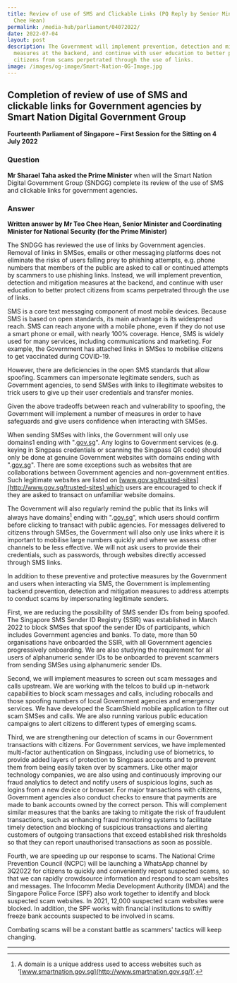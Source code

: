 ```yaml
---
title: Review of use of SMS and Clickable Links (PQ Reply by Senior Minister Teo
  Chee Hean)
permalink: /media-hub/parliament/04072022/
date: 2022-07-04
layout: post
description: The Government will implement prevention, detection and mitigation
  measures at the backend, and continue with user education to better protect
  citizens from scams perpetrated through the use of links.
image: /images/og-image/Smart-Nation-OG-Image.jpg
---
```

## Completion of review of use of SMS and clickable links for Government agencies by Smart Nation Digital Government Group

**Fourteenth Parliament of Singapore – First Session for the Sitting on 4 July 2022**

### Question

**Mr Sharael Taha asked the Prime Minister** when will the Smart Nation Digital Government Group (SNDGG) complete its review of the use of SMS and clickable links for government agencies.


### Answer

**Written answer by Mr Teo Chee Hean, Senior Minister and Coordinating Minister for National Security (for the Prime Minister)**

The SNDGG has reviewed the use of links by Government agencies. Removal of links in SMSes, emails or other messaging platforms does not eliminate the risks of users falling prey to phishing attempts, e.g. phone numbers that members of the public are asked to call or continued attempts by scammers to use phishing links. Instead, we will implement prevention, detection and mitigation measures at the backend, and continue with user education to better protect citizens from scams perpetrated through the use of links.

SMS is a core text messaging component of most mobile devices. Because SMS is based on open standards, its main advantage is its widespread reach. SMS can reach anyone with a mobile phone, even if they do not use a smart phone or email, with nearly 100% coverage. Hence, SMS is widely used for many services, including communications and marketing. For example, the Government has attached links in SMSes to mobilise citizens to get vaccinated during COVID-19.

However, there are deficiencies in the open SMS standards that allow spoofing. Scammers can impersonate legitimate senders, such as Government agencies, to send SMSes with links to illegitimate websites to trick users to give up their user credentials and transfer monies.

Given the above tradeoffs between reach and vulnerability to spoofing, the Government will implement a number of measures in order to have safeguards and give users confidence when interacting with SMSes.

When sending SMSes with links, the Government will only use domains1 ending with ".[gov.sg](http://gov.sg/)". Any logins to Government services (e.g. keying in Singpass credentials or scanning the Singpass QR code) should only be done at genuine Government websites with domains ending with ".[gov.sg](http://gov.sg/)". There are some exceptions such as websites that are collaborations between Government agencies and non-government entities. Such legitimate websites are listed on [www.gov.sg/trusted-sites](http://www.gov.sg/trusted-sites) which users are encouraged to check if they are asked to transact on unfamiliar website domains.

The Government will also regularly remind the public that its links will always have domains[^1] ending with ".[gov.sg](http://gov.sg/)", which users should confirm before clicking to transact with public agencies. For messages delivered to citizens through SMSes, the Government will also only use links where it is important to mobilise large numbers quickly and where we assess other channels to be less effective. We will not ask users to provide their credentials, such as passwords, through websites directly accessed through SMS links.

In addition to these preventive and protective measures by the Government and users when interacting via SMS, the Government is implementing backend prevention, detection and mitigation measures to address attempts to conduct scams by impersonating legitimate senders.

First, we are reducing the possibility of SMS sender IDs from being spoofed. The Singapore SMS Sender ID Registry (SSIR) was established in March 2022 to block SMSes that spoof the sender IDs of participants, which includes Government agencies and banks. To date, more than 50 organisations have onboarded the SSIR, with all Government agencies progressively onboarding. We are also studying the requirement for all users of alphanumeric sender IDs to be onboarded to prevent scammers from sending SMSes using alphanumeric sender IDs.

Second, we will implement measures to screen out scam messages and calls upstream. We are working with the telcos to build up in-network capabilities to block scam messages and calls, including robocalls and those spoofing numbers of local Government agencies and emergency services. We have developed the ScamShield mobile application to filter out scam SMSes and calls. We are also running various public education campaigns to alert citizens to different types of emerging scams.

Third, we are strengthening our detection of scams in our Government transactions with citizens. For Government services, we have implemented multi-factor authentication on Singpass, including use of biometrics, to provide added layers of protection to Singpass accounts and to prevent them from being easily taken over by scammers. Like other major technology companies, we are also using and continuously improving our fraud analytics to detect and notify users of suspicious logins, such as logins from a new device or browser. For major transactions with citizens, Government agencies also conduct checks to ensure that payments are made to bank accounts owned by the correct person. This will complement similar measures that the banks are taking to mitigate the risk of fraudulent transactions, such as enhancing fraud monitoring systems to facilitate timely detection and blocking of suspicious transactions and alerting customers of outgoing transactions that exceed established risk thresholds so that they can report unauthorised transactions as soon as possible.

Fourth, we are speeding up our response to scams. The National Crime Prevention Council (NCPC) will be launching a WhatsApp channel by 3Q2022 for citizens to quickly and conveniently report suspected scams, so that we can rapidly crowdsource information and respond to scam websites and messages. The Infocomm Media Development Authority (IMDA) and the Singapore Police Force (SPF) also work together to identify and block suspected scam websites. In 2021, 12,000 suspected scam websites were blocked. In addition, the SPF works with financial institutions to swiftly freeze bank accounts suspected to be involved in scams.

Combating scams will be a constant battle as scammers' tactics will keep changing.

***

[^1]: A domain is a unique address used to access websites such as ‘[www.smartnation.gov.sg](http://www.smartnation.gov.sg/)’.